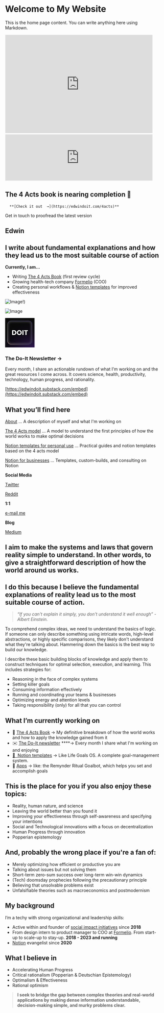 # Welcome to My Website

This is the home page content. You can write anything here using Markdown.

<iframe src="https://edwindoit.substack.com/embed" width="480" height="320" style="border:1px solid #EEE; background:white;" frameborder="0" scrolling="no"></iframe> 

<iframe src="https://edwindoit.substack.com/embed" width="480" height="150" style="border:1px solid #EEE; background:white;" frameborder="0" scrolling="no"></iframe>


## The 4 Acts book is nearing completion   🚀

      **[Check it out  →](https://edwindoit.com/4acts)**      

Get in touch to proofread the latest version

</aside>


## Edwin

## **I write about  fundamental explanations and how they lead us to the most suitable course of action**

**Currently, I am...** 

- Writing [The 4 Acts Book](https://www.notion.so/The-4-Acts-model-0f1d1e318fa343649b43edddef6fb33a?pvs=21) (first review cycle)
- Growing health-tech company [Formelio](https://www.notion.so/Edwindoit-com-homepage-6cab4304f04c464eab83a2e14ab70e08?pvs=21) (COO)
- Creating personal workflows & [Notion templates](https://edwindoit.gumroad.com/) for improved effectiveness

<aside>

![Image!](..images/Book_cover__ediited.png))

![Image](..images/2.jpg)

![Image](../images/2.jpg) 



### **The Do-It Newsletter →**

Every month, I share an actionable rundown of what I'm working on and the great resources I come across. It covers science, health, productivity, technology, human progress, and rationality.

[https://edwindoit.substack.com/embed](https://edwindoit.substack.com/embed)

</aside>

## What you’ll find here

[About](https://www.notion.so/About-f5a3bc0f76c443bb86dc8be581cf7ccc?pvs=21)  ...  A description of myself and what I'm working on

[The 4 Acts model](https://www.notion.so/The-4-Acts-model-0f1d1e318fa343649b43edddef6fb33a?pvs=21) …  A model to understand the first principles of how the world works to make optimal decisions  

[Notion templates for personal use](https://www.notion.so/Notion-templates-and-guides-personal-827299ae72f5492d979d706878d5874e?pvs=21) ...  Practical guides and notion templates based on the 4 acts model

[Notion for businesses](https://www.notion.so/Notion-for-teams-8eb747ed3cde40358f22672c5a0a65b2?pvs=21) … Templates, custom-builds, and consulting on Notion 

**Social Media**

[Twitter](https://twitter.com/edwindoit)  

[Reddit](https://www.reddit.com/user/Practics1)

**1:1**

[e-mail me](mailto:me@edwindoit.com)

**Blog**

[Medium](https://medium.com/@edwindoit)



## I aim to make the systems and laws that govern reality simple to understand. In other words, to give a straightforward description of how the world around us works.

## I do this because I believe **the fundamental explanations of reality** lead us to the most suitable course of action.

> *“If you can't explain it simply, you don't understand it well enough” - Albert Einstein.*
> 

To comprehend complex ideas, we need to understand the basics of logic. If someone can only describe something using intricate words, high-level abstractions, or highly specific comparisons, they likely don't understand what they're talking about. Hammering down the basics is the best way to build our knowledge.

I describe these basic building blocks of knowledge and apply them to construct techniques for optimal selection, execution, and learning. This includes strategies for: 

- Reasoning in the face of complex systems
- Setting killer goals
- Consuming information effectively
- Running and coordinating your teams & businesses
- Optimizing energy and attention levels
- Taking responsibility (only) for all that you can control

## What I’m currently working on

- 📑 [The 4 Acts Book](https://www.notion.so/The-4-Acts-model-0f1d1e318fa343649b43edddef6fb33a?pvs=21) → My definitive breakdown of how the world works and how to apply the knowledge gained from it
- ✉️ [The Do-It newsletter](https://edwindoit.substack.com) ****→ Every month I share what I'm working on and enjoying
- [📂  Notion templates](https://www.notion.so/Notion-templates-and-guides-personal-827299ae72f5492d979d706878d5874e?pvs=21) → Like Life Goals OS. A complete goal-management system.
- 📱 [Apps](https://www.notion.so/Inactive-The-5-acts-tools-fafc0812226744dcb29d22ca442524ef?pvs=21) → like: the Remynder Ritual Goalbot, which helps you set and accomplish goals

## This is the place for you if you also enjoy these topics:

- Reality, human nature, and science
- Leaving the world better than you found it
- Improving your effectiveness through self-awareness and specifying your intentions
- Social and Technological innovations with a focus on decentralization
- Human Progress through innovation
- Popperian epistemology

## And, probably the wrong place if you're a fan of:

- Merely optimizing how efficient or productive you are
- Talking about issues but not solving them
- Short-term zero-sum success over long-term win-win dynamics
- (Tech) doomsday prophecies following the precautionary principle
- Believing that unsolvable problems exist
- Unfalsifiable theories such as macroeconomics and postmodernism

## My background

I’m a techy with strong organizational and leadership skills:

- Active within and founder of [social impact initiatives](http://nederlandmaaktimpact.nl) since **2018**
- From design intern to product manager to COO at [Formelio](http://Formelio.nl). From start-up to scale-up to stay-up. **2018 - 2023 and running**
- [Notion](http://notion.so) evangelist since **2020**

## What I believe in

- Accelerating Human Progress
- Critical rationalism (Popperian & Deutschian Epistemology)
- Optimalism & Effectiveness
- Rational optimism

> **I seek to bridge the gap between complex theories and real-world applications by making dense information understandable, decision-making simple, and murky problems clear.**
>